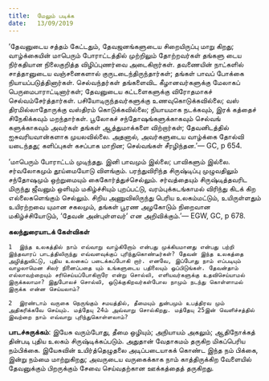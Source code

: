 ```yaml
---
title:  மேலும் படிக்க
date:   13/09/2019
---
```


‘தேவனுடைய சத்தம் கேட்டதும், தேவஜனங்களுடைய சிறையிருப்பு மாறு கிறது; வாழ்க்கையின் மாபெரும் போராட்டத்தில் முற்றிலும் தோற்றவர்கள் தங்களு டைய நிர்கதியான நிலைகுறித்த விழிப்புணர்வை அடைகிறார்கள்.  தவணையின் நாட்களில் சாத்தானுடைய வஞ்சனைகளால் குருடடைந்திருந்தார்கள்; தங்கள் பாவப் போக்கை நியாயப்படுத்தினார்கள்.  செல்வந்தர்கள் தங்களைவிட கீழானவர்களுக்கு மேலாகப் பெருமைபாராட்டினார்கள்; தேவனுடைய கட்டளைகளுக்கு விரோதமாகச் செல்வம்சேர்த்தார்கள். பசியோடிருந்தவர்களுக்கு உணவுகொடுக்கவில்லை; வஸ் திரமில்லாதோருக்கு வஸ்திரம் கொடுக்கவில்லை; நியாயமாக நடக்கவும்,  இரக் கத்தைச் சிநேகிக்கவும் மறந்தார்கள். பூலோகச் சந்தோஷங்களுக்காகவும் செல்வங் களுக்காகவும் அவர்கள் தங்கள் ஆத்துமாக்களை விற்றார்கள்; தேவனிடத்தில் ஐசுவரியவான்களாக முயலவில்லை.  அதனால், அவர்களுடைய வாழ்க்கை தோல்வி யடைந்தது; களிப்புகள் கசப்பாக மாறின; செல்வங்கள் சீரழிந்தன.’— GC, p 654.

‘மாபெரும் போராட்டம் முடிந்தது.  இனி பாவமும் இல்லை; பாவிகளும் இல்லை.  சர்வலோகமும் தூய்மையோடு விளங்கும்.  பரந்துவிரிந்த சிருஷ்டிப்பு முழுவதிலும் சந்தோஷமும் ஒற்றுமையும் கைகோர்த்துச்செல்லும்.  சர்வத்தையும் சிருஷ்டித்தவரிட மிருந்து ஜீவனும் ஒளியும் மகிழ்ச்சியும் புறப்பட்டு, வரம்புக்கடங்காமல் விரிந்து கிடக் கிற எல்லைகளெங்கும் செல்லும்.  சிறிய அணுவிலிருந்து பெரிய உலகம்மட்டும், உயிருள்ளதும் உயிரற்றவை யுமான சகலமும், தங்கள் பூரண அழகோடும் நிறைவான மகிழ்ச்சியோடும், ‘தேவன் அன்புள்ளவர்‘ என அறிவிக்கும்.’— EGW, GC, p 678.

**கலந்துரையாடக் கேள்விகள்**

`1	இந்த உலகத்தில் நாம் எவ்வாறு வாழ்கிறோம் என்பது முக்கியமானது என்பது பற்றி இந்தவாரப் பாடத்திலிருந்து எவ்வளவுக்குப் புரிந்துகொண்டீர்கள்? தேவன் இந்த உலகத்தை அழித்துவிட்டு, புதிய உலகைப் படைக்கப்போகி றார். எனவே, இப்போது நாம் எப்படியும் வாழலாமென சிலர் நினைப்பதை யும் உங்களுடைய பதிலையும் ஒப்பிடுங்கள். தேவன்தாம் எல்லாவற்றையும் சரிசெய்யப்போகிறாரே என்று சொல்லி, எளியவர்களுக்கு உதவிசெய்யாமல் இருக்கலாமா? இதுபோலச் சொல்லி, ஒடுக்குகிறவர்கள்போல நாமும் நடந்து கொள்ளாமல் இருக்க என்ன செய்யலாம்?`

`2	இரண்டாம் வருகை நெருங்கும் சமயத்தில், தீமையும் துன்பமும் உபத்திரவ மும் அதிகரிக்கவே செய்யும். மத்தேயு 24ம் அவ்வாறு சொல்கிறது. மத்தேயு 25இன் வெளிச்சத்தில் இவற்றை நாம் எவ்வாறு புரிந்துகொள்ளலாம்?`

**பாடச்சுருக்கம்**: இயேசு வரும்போது, தீமை ஒழியும்; அநியாயம் அகலும்; ஆதிநோக்கத் தின்படி புதிய உலகம் சிருஷ்டிக்கப்படும். அதுதான் வேதாகமம் தருகிற மிகப்பெரிய நம்பிக்கை. இயேசுவின் உயிர்த்தெழுதலை அடிப்படையாகக் கொண்ட இந்த நம் பிக்கை, இன்று நம்மை மாற்றுகிறது; அவருடைய வருகைக்காக நாம் காத்திருக்கிற வேளையில் தேவனுக்கும் பிறருக்கும் சேவை செய்வதற்கான ஊக்கத்தைத் தருகிறது.